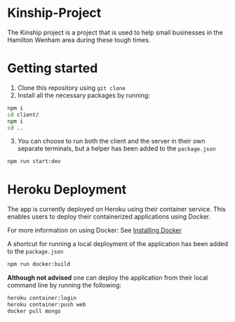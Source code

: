 # Kinship-Project

The Kinship project is a project that is used to help small businesses in the Hamilton Wenham area during these tough times.

# Getting started
1. Clone this repository using `git clone`
2. Install all the necessary packages by running:
```bash
npm i
cd client/
npm i
cd ..
```
3. You can choose to run both the client and the server in their own separate terminals, but a helper has been added to the     `package.json`

```bash
npm run start:dev
```


# Heroku Deployment

The app is currently deployed on Heroku using their container service. This enables users to deploy their containerized applications using Docker.

For more information on using Docker: See [Installing Docker](https://docs.docker.com/get-docker/)

A shortcut for running a local deployment of the application has been added to the `package.json`

```bash
npm run docker:build
```

**Although not advised** one can deploy the application from their local command line by running the following:

```bash
heroku container:login
heroku container:push web
docker pull mongo